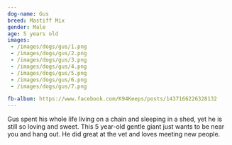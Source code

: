 ```yaml
---
dog-name: Gus
breed: Mastiff Mix
gender: Male
age: 5 years old
images:
 - /images/dogs/gus/1.png
 - /images/dogs/gus/2.png
 - /images/dogs/gus/3.png
 - /images/dogs/gus/4.png
 - /images/dogs/gus/5.png
 - /images/dogs/gus/6.png
 - /images/dogs/gus/7.png

fb-album: https://www.facebook.com/K94Keeps/posts/1437166226328132
---
```

Gus spent his whole life living on a chain and sleeping in a shed, yet he is still so loving and sweet. This 5 year-old gentle giant just wants to be near you and hang out. He did great at the vet and loves meeting new people.


